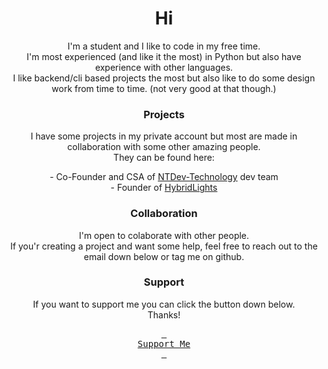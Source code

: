 <div align = center >

<h1 > Hi</h1>


<p >I'm a student and I like to code in my free time.<br>
I'm most experienced (and like it the most) in Python but also have experience with other languages.<br>
I like backend/cli based projects the most but also like to do some design work from time to time. (not very good at that though.)</p>

<h3 >Projects </h3>
<p > I have some projects in my private account but most are made in collaboration with some other amazing people. <br>
They can be found here:</p>
  - Co-Founder and CSA of <a href="https://www.github.com/ntdev-technology">NTDev-Technology</a> dev team
  <br>
  - Founder of <a href="https://www.github.com/hybridlights">HybridLights</a>


<h3 >Collaboration </h3>
<p >I'm open to colaborate with other people. <br> If you'r creating a project and want some help, feel free to reach out to the email down below or tag me on github. 

<!-- <h3 >Contact </h3>
<p >If you want to contact me, you can send me a <a href="mailto:timo@ntdev-technology.nl" target="_blank">email</a>.</p> -->
  
<h3 >Support</h3>
<p>If you want to support me you can click the button down below.<br>Thanks!</p>

[<kbd> <br> Support Me <br> </kbd>][DONATE]

</div>


[DONATE]: https://www.paypal.com/donate/?hosted_button_id=YLY6FSTV7RPTC
  <!--
**Tommie1236/Tommie1236** is a ✨ _special_ ✨ repository because its `README.md` (this file) appears on your GitHub profile.

Here are some ideas to get you started:

- 🔭 I’m currently working on ...
- 🌱 I’m currently learning ...
- 👯 I’m looking to collaborate on ...
- 🤔 I’m looking for help with ...
- 💬 Ask me about ...
- 📫 How to reach me: ...
- 😄 Pronouns: ...
- ⚡ Fun fact: ...
-->
